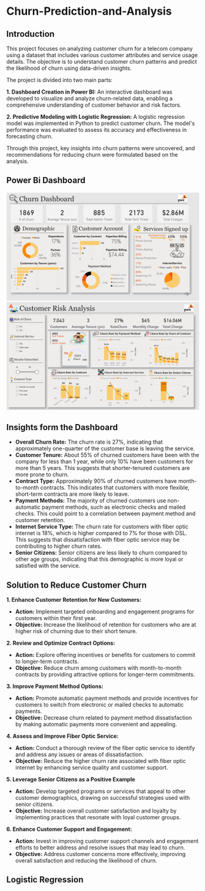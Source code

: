 # Churn-Prediction-and-Analysis

## Introduction
This project focuses on analyzing customer churn for a telecom company using a dataset that includes various customer attributes and service usage details. The objective is to understand customer churn patterns and predict the likelihood of churn using data-driven insights.

The project is divided into two main parts:

  **1. Dashboard Creation in Power BI:** An interactive dashboard was developed to visualize and analyze churn-related data, enabling a comprehensive understanding of customer behavior and risk factors.

  **2. Predictive Modeling with Logistic Regression:** A logistic regression model was implemented in Python to predict customer churn. The model's performance was evaluated to assess its accuracy and effectiveness in forecasting churn.

Through this project, key insights into churn patterns were uncovered, and recommendations for reducing churn were formulated based on the analysis.

## Power Bi Dashboard

![Churn Prediction and Analysis](https://github.com/jasonnhat/Churn-Prediction-and-Analysis/blob/main/churn%20dashboard.jpeg)
![Churn Prediction and Analysis](https://github.com/jasonnhat/Churn-Prediction-and-Analysis/blob/main/customer%20risk%20analysis.jpeg)

## Insights form the Dashboard
- **Overall Churn Rate:** The churn rate is 27%, indicating that approximately one-quarter of the customer base is leaving the service.
- **Customer Tenure:** About 55% of churned customers have been with the company for less than 1 year, while only 10% have been customers for more than 5 years. This suggests that shorter-tenured customers are more prone to churn.
- **Contract Type:** Approximately 90% of churned customers have month-to-month contracts. This indicates that customers with more flexible, short-term contracts are more likely to leave.
- **Payment Methods:** The majority of churned customers use non-automatic payment methods, such as electronic checks and mailed checks. This could point to a correlation between payment method and customer retention.
- **Internet Service Type:** The churn rate for customers with fiber optic internet is 18%, which is higher compared to 7% for those with DSL. This suggests that dissatisfaction with fiber optic service may be contributing to higher churn rates.
- **Senior Citizens:** Senior citizens are less likely to churn compared to other age groups, indicating that this demographic is more loyal or satisfied with the service.

## Solution to Reduce Customer Churn
**1. Enhance Customer Retention for New Customers:**
- **Action:** Implement targeted onboarding and engagement programs for customers within their first year.
- **Objective:** Increase the likelihood of retention for customers who are at higher risk of churning due to their short tenure.

**2. Review and Optimize Contract Options:**
- **Action:** Explore offering incentives or benefits for customers to commit to longer-term contracts.
- **Objective:** Reduce churn among customers with month-to-month contracts by providing attractive options for longer-term commitments.

**3. Improve Payment Method Options:**
- **Action:** Promote automatic payment methods and provide incentives for customers to switch from electronic or mailed checks to automatic payments.
- **Objective:** Decrease churn related to payment method dissatisfaction by making automatic payments more convenient and appealing.

**4. Assess and Improve Fiber Optic Service:**
- **Action:** Conduct a thorough review of the fiber optic service to identify and address any issues or areas of dissatisfaction.
- **Objective:** Reduce the higher churn rate associated with fiber optic internet by enhancing service quality and customer support.

**5. Leverage Senior Citizens as a Positive Example**
- **Action:** Develop targeted programs or services that appeal to other customer demographics, drawing on successful strategies used with senior citizens.
- **Objective:** Increase overall customer satisfaction and loyalty by implementing practices that resonate with loyal customer groups.

**6. Enhance Customer Support and Engagement:**
- **Action:** Invest in improving customer support channels and engagement efforts to better address and resolve issues that may lead to churn.
- **Objective:** Address customer concerns more effectively, improving overall satisfaction and reducing the likelihood of churn.

## Logistic Regression
